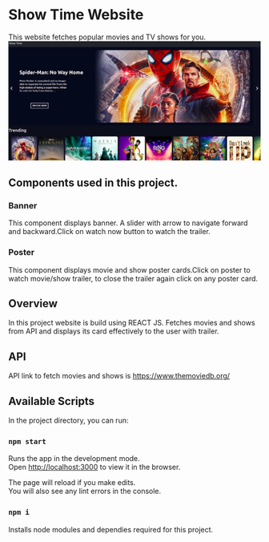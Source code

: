 # Show Time Website
This website fetches popular movies and TV shows for you.
![Preview](/showtime_preview.png)

## Components used in this project.


### Banner
This component displays banner. A slider with arrow to navigate forward and backward.Click on watch now button to watch the trailer.

### Poster
This component displays movie and show poster cards.Click on poster to watch movie/show trailer, to close the trailer again click on any poster card.

## Overview 
In this project website is build using REACT JS. 
Fetches movies and shows from API and displays its card effectively to the user with trailer.

## API
API link to fetch movies and shows is https://www.themoviedb.org/

## Available Scripts

In the project directory, you can run:

### `npm start`

Runs the app in the development mode.\
Open [http://localhost:3000](http://localhost:3000) to view it in the browser.

The page will reload if you make edits.\
You will also see any lint errors in the console.

### `npm i`
Installs node modules and dependies required for this project.
